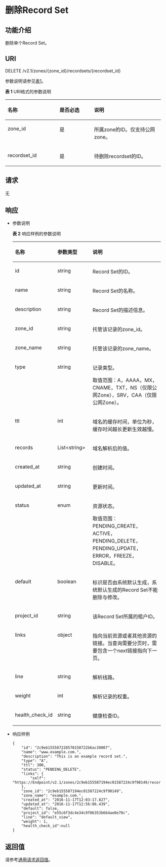 # 删除Record Set<a name="ZH-CN_TOPIC_0082840631"></a>

## 功能介绍<a name="section49332166"></a>

删除单个Record Set。

## URI<a name="section41336317"></a>

DELETE  /v2.1/zones/\{zone\_id\}/recordsets/\{recordset\_id\}

参数说明请参见[表1](#table52104579)。

**表 1**  URI格式的参数说明

<a name="table52104579"></a>
<table><thead align="left"><tr id="row50570707"><th class="cellrowborder" valign="top" width="33.33333333333333%" id="mcps1.2.4.1.1"><p id="p2586631"><a name="p2586631"></a><a name="p2586631"></a>名称</p>
</th>
<th class="cellrowborder" valign="top" width="22.24222422242224%" id="mcps1.2.4.1.2"><p id="p8190559"><a name="p8190559"></a><a name="p8190559"></a>是否必选</p>
</th>
<th class="cellrowborder" valign="top" width="44.42444244424442%" id="mcps1.2.4.1.3"><p id="p59455556"><a name="p59455556"></a><a name="p59455556"></a>说明</p>
</th>
</tr>
</thead>
<tbody><tr id="row51170717"><td class="cellrowborder" valign="top" width="33.33333333333333%" headers="mcps1.2.4.1.1 "><p id="p51187411"><a name="p51187411"></a><a name="p51187411"></a>zone_id</p>
</td>
<td class="cellrowborder" valign="top" width="22.24222422242224%" headers="mcps1.2.4.1.2 "><p id="p52539597"><a name="p52539597"></a><a name="p52539597"></a>是</p>
</td>
<td class="cellrowborder" valign="top" width="44.42444244424442%" headers="mcps1.2.4.1.3 "><p id="p27848947"><a name="p27848947"></a><a name="p27848947"></a>所属zone的ID。仅支持公网zone。</p>
</td>
</tr>
<tr id="row49313939"><td class="cellrowborder" valign="top" width="33.33333333333333%" headers="mcps1.2.4.1.1 "><p id="p35006119"><a name="p35006119"></a><a name="p35006119"></a>recordset_id</p>
</td>
<td class="cellrowborder" valign="top" width="22.24222422242224%" headers="mcps1.2.4.1.2 "><p id="p16923420"><a name="p16923420"></a><a name="p16923420"></a>是</p>
</td>
<td class="cellrowborder" valign="top" width="44.42444244424442%" headers="mcps1.2.4.1.3 "><p id="p28619802"><a name="p28619802"></a><a name="p28619802"></a>待删除recordset的ID。</p>
</td>
</tr>
</tbody>
</table>

## 请求<a name="section36482533"></a>

无

## 响应<a name="section59907344"></a>

-   参数说明

    **表 2**  响应样例的参数说明

    <a name="table2027435217127"></a>
    <table><thead align="left"><tr id="zh-cn_topic_0082840627_row52466955175323"><th class="cellrowborder" valign="top" width="27.889999999999997%" id="mcps1.2.4.1.1"><p id="zh-cn_topic_0082840627_p2769858175323"><a name="zh-cn_topic_0082840627_p2769858175323"></a><a name="zh-cn_topic_0082840627_p2769858175323"></a>名称</p>
    </th>
    <th class="cellrowborder" valign="top" width="23.810000000000002%" id="mcps1.2.4.1.2"><p id="zh-cn_topic_0082840627_p46296309175323"><a name="zh-cn_topic_0082840627_p46296309175323"></a><a name="zh-cn_topic_0082840627_p46296309175323"></a>参数类型</p>
    </th>
    <th class="cellrowborder" valign="top" width="48.3%" id="mcps1.2.4.1.3"><p id="zh-cn_topic_0082840627_p62697904175323"><a name="zh-cn_topic_0082840627_p62697904175323"></a><a name="zh-cn_topic_0082840627_p62697904175323"></a>说明</p>
    </th>
    </tr>
    </thead>
    <tbody><tr id="zh-cn_topic_0082840627_row47909891175323"><td class="cellrowborder" valign="top" width="27.889999999999997%" headers="mcps1.2.4.1.1 "><p id="zh-cn_topic_0082840627_p64112397175323"><a name="zh-cn_topic_0082840627_p64112397175323"></a><a name="zh-cn_topic_0082840627_p64112397175323"></a>id</p>
    </td>
    <td class="cellrowborder" valign="top" width="23.810000000000002%" headers="mcps1.2.4.1.2 "><p id="zh-cn_topic_0082840627_p1660870175323"><a name="zh-cn_topic_0082840627_p1660870175323"></a><a name="zh-cn_topic_0082840627_p1660870175323"></a>string</p>
    </td>
    <td class="cellrowborder" valign="top" width="48.3%" headers="mcps1.2.4.1.3 "><p id="zh-cn_topic_0082840627_p1249204175323"><a name="zh-cn_topic_0082840627_p1249204175323"></a><a name="zh-cn_topic_0082840627_p1249204175323"></a>Record Set的ID。</p>
    </td>
    </tr>
    <tr id="zh-cn_topic_0082840627_row6942422175323"><td class="cellrowborder" valign="top" width="27.889999999999997%" headers="mcps1.2.4.1.1 "><p id="zh-cn_topic_0082840627_p64097412175323"><a name="zh-cn_topic_0082840627_p64097412175323"></a><a name="zh-cn_topic_0082840627_p64097412175323"></a>name</p>
    </td>
    <td class="cellrowborder" valign="top" width="23.810000000000002%" headers="mcps1.2.4.1.2 "><p id="zh-cn_topic_0082840627_p44990515175323"><a name="zh-cn_topic_0082840627_p44990515175323"></a><a name="zh-cn_topic_0082840627_p44990515175323"></a>string</p>
    </td>
    <td class="cellrowborder" valign="top" width="48.3%" headers="mcps1.2.4.1.3 "><p id="zh-cn_topic_0082840627_p32019574175323"><a name="zh-cn_topic_0082840627_p32019574175323"></a><a name="zh-cn_topic_0082840627_p32019574175323"></a>Record Set的名称。</p>
    </td>
    </tr>
    <tr id="zh-cn_topic_0082840627_row61442071175323"><td class="cellrowborder" valign="top" width="27.889999999999997%" headers="mcps1.2.4.1.1 "><p id="zh-cn_topic_0082840627_p51194416175323"><a name="zh-cn_topic_0082840627_p51194416175323"></a><a name="zh-cn_topic_0082840627_p51194416175323"></a>description</p>
    </td>
    <td class="cellrowborder" valign="top" width="23.810000000000002%" headers="mcps1.2.4.1.2 "><p id="zh-cn_topic_0082840627_p63301991175323"><a name="zh-cn_topic_0082840627_p63301991175323"></a><a name="zh-cn_topic_0082840627_p63301991175323"></a>string</p>
    </td>
    <td class="cellrowborder" valign="top" width="48.3%" headers="mcps1.2.4.1.3 "><p id="zh-cn_topic_0082840627_p43966660175323"><a name="zh-cn_topic_0082840627_p43966660175323"></a><a name="zh-cn_topic_0082840627_p43966660175323"></a>Record Set的描述信息。</p>
    </td>
    </tr>
    <tr id="zh-cn_topic_0082840627_row2176746175323"><td class="cellrowborder" valign="top" width="27.889999999999997%" headers="mcps1.2.4.1.1 "><p id="zh-cn_topic_0082840627_p11805366175323"><a name="zh-cn_topic_0082840627_p11805366175323"></a><a name="zh-cn_topic_0082840627_p11805366175323"></a>zone_id</p>
    </td>
    <td class="cellrowborder" valign="top" width="23.810000000000002%" headers="mcps1.2.4.1.2 "><p id="zh-cn_topic_0082840627_p1051908175323"><a name="zh-cn_topic_0082840627_p1051908175323"></a><a name="zh-cn_topic_0082840627_p1051908175323"></a>string</p>
    </td>
    <td class="cellrowborder" valign="top" width="48.3%" headers="mcps1.2.4.1.3 "><p id="zh-cn_topic_0082840627_p10043845175323"><a name="zh-cn_topic_0082840627_p10043845175323"></a><a name="zh-cn_topic_0082840627_p10043845175323"></a>托管该记录的zone_id。</p>
    </td>
    </tr>
    <tr id="zh-cn_topic_0082840627_row61212722175323"><td class="cellrowborder" valign="top" width="27.889999999999997%" headers="mcps1.2.4.1.1 "><p id="zh-cn_topic_0082840627_p8318586175323"><a name="zh-cn_topic_0082840627_p8318586175323"></a><a name="zh-cn_topic_0082840627_p8318586175323"></a>zone_name</p>
    </td>
    <td class="cellrowborder" valign="top" width="23.810000000000002%" headers="mcps1.2.4.1.2 "><p id="zh-cn_topic_0082840627_p31287919175323"><a name="zh-cn_topic_0082840627_p31287919175323"></a><a name="zh-cn_topic_0082840627_p31287919175323"></a>string</p>
    </td>
    <td class="cellrowborder" valign="top" width="48.3%" headers="mcps1.2.4.1.3 "><p id="zh-cn_topic_0082840627_p16372315175323"><a name="zh-cn_topic_0082840627_p16372315175323"></a><a name="zh-cn_topic_0082840627_p16372315175323"></a>托管该记录的zone_name。</p>
    </td>
    </tr>
    <tr id="zh-cn_topic_0082840627_row38132372175323"><td class="cellrowborder" valign="top" width="27.889999999999997%" headers="mcps1.2.4.1.1 "><p id="zh-cn_topic_0082840627_p37461920175323"><a name="zh-cn_topic_0082840627_p37461920175323"></a><a name="zh-cn_topic_0082840627_p37461920175323"></a>type</p>
    </td>
    <td class="cellrowborder" valign="top" width="23.810000000000002%" headers="mcps1.2.4.1.2 "><p id="zh-cn_topic_0082840627_p27536075175323"><a name="zh-cn_topic_0082840627_p27536075175323"></a><a name="zh-cn_topic_0082840627_p27536075175323"></a>string</p>
    </td>
    <td class="cellrowborder" valign="top" width="48.3%" headers="mcps1.2.4.1.3 "><p id="zh-cn_topic_0082840627_p24813356175323"><a name="zh-cn_topic_0082840627_p24813356175323"></a><a name="zh-cn_topic_0082840627_p24813356175323"></a>记录类型。</p>
    <p id="zh-cn_topic_0082840627_p52445812175323"><a name="zh-cn_topic_0082840627_p52445812175323"></a><a name="zh-cn_topic_0082840627_p52445812175323"></a>取值范围：A，AAAA，MX，CNAME，TXT，NS（仅限公网Zone），SRV，CAA（仅限公网Zone）。</p>
    </td>
    </tr>
    <tr id="zh-cn_topic_0082840627_row20796819175323"><td class="cellrowborder" valign="top" width="27.889999999999997%" headers="mcps1.2.4.1.1 "><p id="zh-cn_topic_0082840627_p4811553175323"><a name="zh-cn_topic_0082840627_p4811553175323"></a><a name="zh-cn_topic_0082840627_p4811553175323"></a>ttl</p>
    </td>
    <td class="cellrowborder" valign="top" width="23.810000000000002%" headers="mcps1.2.4.1.2 "><p id="zh-cn_topic_0082840627_p47559731175323"><a name="zh-cn_topic_0082840627_p47559731175323"></a><a name="zh-cn_topic_0082840627_p47559731175323"></a>int</p>
    </td>
    <td class="cellrowborder" valign="top" width="48.3%" headers="mcps1.2.4.1.3 "><p id="zh-cn_topic_0082840627_p22097398175323"><a name="zh-cn_topic_0082840627_p22097398175323"></a><a name="zh-cn_topic_0082840627_p22097398175323"></a>域名的缓存时间，单位为秒，缓存时间越长更新生效越慢。</p>
    </td>
    </tr>
    <tr id="zh-cn_topic_0082840627_row13978060175323"><td class="cellrowborder" valign="top" width="27.889999999999997%" headers="mcps1.2.4.1.1 "><p id="zh-cn_topic_0082840627_p43388342175323"><a name="zh-cn_topic_0082840627_p43388342175323"></a><a name="zh-cn_topic_0082840627_p43388342175323"></a>records</p>
    </td>
    <td class="cellrowborder" valign="top" width="23.810000000000002%" headers="mcps1.2.4.1.2 "><p id="zh-cn_topic_0082840627_p29596719175323"><a name="zh-cn_topic_0082840627_p29596719175323"></a><a name="zh-cn_topic_0082840627_p29596719175323"></a>List&lt;string&gt;</p>
    </td>
    <td class="cellrowborder" valign="top" width="48.3%" headers="mcps1.2.4.1.3 "><p id="zh-cn_topic_0082840627_p30492925175323"><a name="zh-cn_topic_0082840627_p30492925175323"></a><a name="zh-cn_topic_0082840627_p30492925175323"></a>域名解析后的值。</p>
    </td>
    </tr>
    <tr id="zh-cn_topic_0082840627_row23148559175323"><td class="cellrowborder" valign="top" width="27.889999999999997%" headers="mcps1.2.4.1.1 "><p id="zh-cn_topic_0082840627_p36524189175323"><a name="zh-cn_topic_0082840627_p36524189175323"></a><a name="zh-cn_topic_0082840627_p36524189175323"></a>created_at</p>
    </td>
    <td class="cellrowborder" valign="top" width="23.810000000000002%" headers="mcps1.2.4.1.2 "><p id="zh-cn_topic_0082840627_p47080972175323"><a name="zh-cn_topic_0082840627_p47080972175323"></a><a name="zh-cn_topic_0082840627_p47080972175323"></a>string</p>
    </td>
    <td class="cellrowborder" valign="top" width="48.3%" headers="mcps1.2.4.1.3 "><p id="zh-cn_topic_0082840627_p15737135175323"><a name="zh-cn_topic_0082840627_p15737135175323"></a><a name="zh-cn_topic_0082840627_p15737135175323"></a>创建时间。</p>
    </td>
    </tr>
    <tr id="zh-cn_topic_0082840627_row33465792175323"><td class="cellrowborder" valign="top" width="27.889999999999997%" headers="mcps1.2.4.1.1 "><p id="zh-cn_topic_0082840627_p42570937175323"><a name="zh-cn_topic_0082840627_p42570937175323"></a><a name="zh-cn_topic_0082840627_p42570937175323"></a>updated_at</p>
    </td>
    <td class="cellrowborder" valign="top" width="23.810000000000002%" headers="mcps1.2.4.1.2 "><p id="zh-cn_topic_0082840627_p27449776175323"><a name="zh-cn_topic_0082840627_p27449776175323"></a><a name="zh-cn_topic_0082840627_p27449776175323"></a>string</p>
    </td>
    <td class="cellrowborder" valign="top" width="48.3%" headers="mcps1.2.4.1.3 "><p id="zh-cn_topic_0082840627_p63703533175323"><a name="zh-cn_topic_0082840627_p63703533175323"></a><a name="zh-cn_topic_0082840627_p63703533175323"></a>更新时间。</p>
    </td>
    </tr>
    <tr id="zh-cn_topic_0082840627_row17850883175323"><td class="cellrowborder" valign="top" width="27.889999999999997%" headers="mcps1.2.4.1.1 "><p id="zh-cn_topic_0082840627_p36228271175323"><a name="zh-cn_topic_0082840627_p36228271175323"></a><a name="zh-cn_topic_0082840627_p36228271175323"></a>status</p>
    </td>
    <td class="cellrowborder" valign="top" width="23.810000000000002%" headers="mcps1.2.4.1.2 "><p id="zh-cn_topic_0082840627_p6480061175323"><a name="zh-cn_topic_0082840627_p6480061175323"></a><a name="zh-cn_topic_0082840627_p6480061175323"></a>enum</p>
    </td>
    <td class="cellrowborder" valign="top" width="48.3%" headers="mcps1.2.4.1.3 "><p id="zh-cn_topic_0082840627_p65781854175323"><a name="zh-cn_topic_0082840627_p65781854175323"></a><a name="zh-cn_topic_0082840627_p65781854175323"></a>资源状态。</p>
    <p id="zh-cn_topic_0082840627_p51374523175323"><a name="zh-cn_topic_0082840627_p51374523175323"></a><a name="zh-cn_topic_0082840627_p51374523175323"></a>取值范围：PENDING_CREATE，ACTIVE，PENDING_DELETE，PENDING_UPDATE，ERROR，FREEZE，DISABLE。</p>
    </td>
    </tr>
    <tr id="zh-cn_topic_0082840627_row61184424175323"><td class="cellrowborder" valign="top" width="27.889999999999997%" headers="mcps1.2.4.1.1 "><p id="zh-cn_topic_0082840627_p49633411175323"><a name="zh-cn_topic_0082840627_p49633411175323"></a><a name="zh-cn_topic_0082840627_p49633411175323"></a>default</p>
    </td>
    <td class="cellrowborder" valign="top" width="23.810000000000002%" headers="mcps1.2.4.1.2 "><p id="zh-cn_topic_0082840627_p56048766175323"><a name="zh-cn_topic_0082840627_p56048766175323"></a><a name="zh-cn_topic_0082840627_p56048766175323"></a>boolean</p>
    </td>
    <td class="cellrowborder" valign="top" width="48.3%" headers="mcps1.2.4.1.3 "><p id="zh-cn_topic_0082840627_p37768157175323"><a name="zh-cn_topic_0082840627_p37768157175323"></a><a name="zh-cn_topic_0082840627_p37768157175323"></a>标识是否由系统默认生成，系统默认生成的Record Set不能删除与修改。</p>
    </td>
    </tr>
    <tr id="zh-cn_topic_0082840627_row15199048201026"><td class="cellrowborder" valign="top" width="27.889999999999997%" headers="mcps1.2.4.1.1 "><p id="zh-cn_topic_0082840627_p23163408201026"><a name="zh-cn_topic_0082840627_p23163408201026"></a><a name="zh-cn_topic_0082840627_p23163408201026"></a>project_id</p>
    </td>
    <td class="cellrowborder" valign="top" width="23.810000000000002%" headers="mcps1.2.4.1.2 "><p id="zh-cn_topic_0082840627_p40653752201026"><a name="zh-cn_topic_0082840627_p40653752201026"></a><a name="zh-cn_topic_0082840627_p40653752201026"></a>string</p>
    </td>
    <td class="cellrowborder" valign="top" width="48.3%" headers="mcps1.2.4.1.3 "><p id="zh-cn_topic_0082840627_p4619625201026"><a name="zh-cn_topic_0082840627_p4619625201026"></a><a name="zh-cn_topic_0082840627_p4619625201026"></a>该Record Set所属的租户ID。</p>
    </td>
    </tr>
    <tr id="zh-cn_topic_0082840627_row3965248419366"><td class="cellrowborder" valign="top" width="27.889999999999997%" headers="mcps1.2.4.1.1 "><p id="zh-cn_topic_0082840627_p2132803819366"><a name="zh-cn_topic_0082840627_p2132803819366"></a><a name="zh-cn_topic_0082840627_p2132803819366"></a>links</p>
    </td>
    <td class="cellrowborder" valign="top" width="23.810000000000002%" headers="mcps1.2.4.1.2 "><p id="zh-cn_topic_0082840627_p1127763319366"><a name="zh-cn_topic_0082840627_p1127763319366"></a><a name="zh-cn_topic_0082840627_p1127763319366"></a>object</p>
    </td>
    <td class="cellrowborder" valign="top" width="48.3%" headers="mcps1.2.4.1.3 "><p id="zh-cn_topic_0082840627_p4107308719366"><a name="zh-cn_topic_0082840627_p4107308719366"></a><a name="zh-cn_topic_0082840627_p4107308719366"></a>指向当前资源或者其他资源的链接。当查询需要分页时，需要包含一个next链接指向下一页。</p>
    </td>
    </tr>
    <tr id="zh-cn_topic_0082840627_row15869402143342"><td class="cellrowborder" valign="top" width="27.889999999999997%" headers="mcps1.2.4.1.1 "><p id="zh-cn_topic_0082840627_p13813035143342"><a name="zh-cn_topic_0082840627_p13813035143342"></a><a name="zh-cn_topic_0082840627_p13813035143342"></a>line</p>
    </td>
    <td class="cellrowborder" valign="top" width="23.810000000000002%" headers="mcps1.2.4.1.2 "><p id="zh-cn_topic_0082840627_p45114021143342"><a name="zh-cn_topic_0082840627_p45114021143342"></a><a name="zh-cn_topic_0082840627_p45114021143342"></a>string</p>
    </td>
    <td class="cellrowborder" valign="top" width="48.3%" headers="mcps1.2.4.1.3 "><p id="zh-cn_topic_0082840627_p30357067143342"><a name="zh-cn_topic_0082840627_p30357067143342"></a><a name="zh-cn_topic_0082840627_p30357067143342"></a>解析线路。</p>
    </td>
    </tr>
    <tr id="zh-cn_topic_0082840627_row5250267143345"><td class="cellrowborder" valign="top" width="27.889999999999997%" headers="mcps1.2.4.1.1 "><p id="zh-cn_topic_0082840627_p46748947143345"><a name="zh-cn_topic_0082840627_p46748947143345"></a><a name="zh-cn_topic_0082840627_p46748947143345"></a>weight</p>
    </td>
    <td class="cellrowborder" valign="top" width="23.810000000000002%" headers="mcps1.2.4.1.2 "><p id="zh-cn_topic_0082840627_p28568349143345"><a name="zh-cn_topic_0082840627_p28568349143345"></a><a name="zh-cn_topic_0082840627_p28568349143345"></a>int</p>
    </td>
    <td class="cellrowborder" valign="top" width="48.3%" headers="mcps1.2.4.1.3 "><p id="zh-cn_topic_0082840627_p32334952143345"><a name="zh-cn_topic_0082840627_p32334952143345"></a><a name="zh-cn_topic_0082840627_p32334952143345"></a>解析记录的权重。</p>
    </td>
    </tr>
    <tr id="zh-cn_topic_0082840627_row2642850715221"><td class="cellrowborder" valign="top" width="27.889999999999997%" headers="mcps1.2.4.1.1 "><p id="zh-cn_topic_0082840627_p6033434615221"><a name="zh-cn_topic_0082840627_p6033434615221"></a><a name="zh-cn_topic_0082840627_p6033434615221"></a>health_check_id</p>
    </td>
    <td class="cellrowborder" valign="top" width="23.810000000000002%" headers="mcps1.2.4.1.2 "><p id="zh-cn_topic_0082840627_p5524385315221"><a name="zh-cn_topic_0082840627_p5524385315221"></a><a name="zh-cn_topic_0082840627_p5524385315221"></a>string</p>
    </td>
    <td class="cellrowborder" valign="top" width="48.3%" headers="mcps1.2.4.1.3 "><p id="zh-cn_topic_0082840627_p4556711715221"><a name="zh-cn_topic_0082840627_p4556711715221"></a><a name="zh-cn_topic_0082840627_p4556711715221"></a>健康检查ID。</p>
    </td>
    </tr>
    </tbody>
    </table>

-   响应样例

    ```
    {
        "id": "2c9eb155587228570158722b6ac30007",
        "name": "www.example.com.",
        "description": "This is an example record set.",
        "type": "A",
        "ttl": 300,
        "status": "PENDING_DELETE",
        "links": {
            "self": "https://Endpoint/v2.1/zones/2c9eb155587194ec01587224c9f90149/recordsets/2c9eb155587228570158722b6ac30007"
        },
        "zone_id": "2c9eb155587194ec01587224c9f90149",
        "zone_name": "example.com.",
        "created_at": "2016-11-17T12:03:17.827",
        "updated_at": "2016-11-17T12:56:06.439",
        "default": false,
        "project_id": "e55c6f3dc4e34c9f86353b664ae0e70c",
        "line": "default_view",
        "weight": 1,
        "health_check_id":null
    }
    ```


## 返回值<a name="section2295192"></a>

请参考[通用请求返回值](通用请求返回值.md)。

